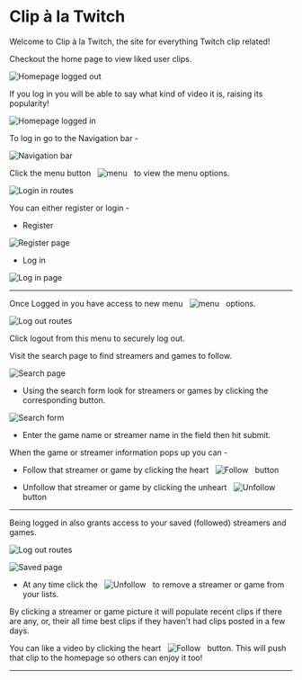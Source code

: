 # Clip &#224; la Twitch

Welcome to Clip &#224; la Twitch, the site for everything Twitch clip related!

Checkout the home page to view liked user clips.

![ Homepage logged out ](./readme_pics/homeLogout.PNG)

If you log in you will be able to say what kind of video it is, raising its popularity!

![ Homepage logged in ](./readme_pics/homeLogin.PNG)

To log in go to the Navigation bar -

![ Navigation bar ](./readme_pics/navbar.PNG)

Click the menu button &nbsp; ![ menu ](./readme_pics/hamburger.PNG) &nbsp; to view the menu options.

![ Login in routes ](./readme_pics/loginRoutes.PNG)

You can either register or login -

- Register

![ Register page ](./readme_pics/register.PNG)

- Log in

![ Log in page ](./readme_pics/login.PNG)

- - -

Once Logged in you have access to new menu &nbsp; ![ menu ](./readme_pics/hamburger.PNG) &nbsp; options.

![ Log out routes ](./readme_pics/logoutRoutes.PNG)

Click logout from this menu to securely log out.

Visit the search page to find streamers and games to follow.

![ Search page ](./readme_pics/search.PNG)

- Using the search form look for streamers or games by clicking the corresponding button.

![ Search form ](./readme_pics/searchForm.PNG)

- Enter the game name or streamer name in the field then hit submit.

When the game or streamer information pops up you can -

- Follow that streamer or game by clicking the heart &nbsp; ![ Follow ](./readme_pics/follow.PNG) &nbsp; button

- Unfollow that streamer or game by clicking the unheart &nbsp; ![ Unfollow ](./readme_pics/unfollow.PNG) &nbsp; button


- - -

Being logged in also grants access to your saved (followed) streamers and games.

![ Log out routes ](./readme_pics/logoutRoutes.PNG)

![ Saved page ](./readme_pics/saved.PNG)

- At any time click the &nbsp; ![ Unfollow ](./readme_pics/unfollowSaved.PNG) &nbsp; to remove a streamer or game from your lists.

By clicking a streamer or game picture it will populate recent clips if there are any, or, their all time best clips if they haven't had clips posted in a few days.

You can like a video by clicking the heart &nbsp; ![ Follow ](./readme_pics/follow.PNG) &nbsp; button. This will push that clip to the homepage so others can enjoy it too!

- - -

